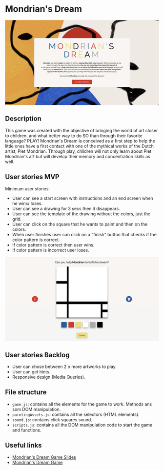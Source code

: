 # Mondrian's Dream

![](/img/game-page-image.png)

## Description


This game was created with the objective of bringing the world of art closer to children, and what better way to do SO than through their favorite language? PLAY! Mondrian's Dream is conceived as a first step to help the little ones have a first contact with one of the mythical works of the Dutch artist, Piet Mondrian.
Through play, children will not only learn about Piet Mondrian's art but will develop their memory and concentration skills as well.


## User stories MVP

Minimum user stories:

- User can see a start screen with instructions and an end screen when he wins/ loses.
- User can see a drawing for 3 secs then it disappears.
- User can see the template of the drawing without the colors, just the grid.
- User can click on the square that he wants to paint and then on the colors.
- When user finishes user can click on a "finish" button that checks if the color pattern is correct.
- If color pattern is correct then user wins.
- If color pattern is incorrect user loses.

<img src ="./img/Mondrians-Game-Page.png">

## User stories Backlog

- User can chose between 2 o more artworks to play.
- User can get hints.
- Responsive design (Media Queries).


## File structure

- <code>game.js</code>: contains all the elements for the game to work. Methods ans som DOM manipulation.
- <code>paintingAssets.js</code>: contains all the selectors (HTML elements).
- <code>sound.js</code>: contains click squares sound.
- <code>scripts.js</code>: contains all the DOM manipulation code to start the game and functions.

## Useful links

<!-- When you finish, add these links and commit -->

- [Mondrian's Dream Game Slides](https://slides.com/paulabertolinros/palette/fullscreen)
- [Mondrian's Dream Game](https://paubertolinros.github.io/mondrians-dream/)
